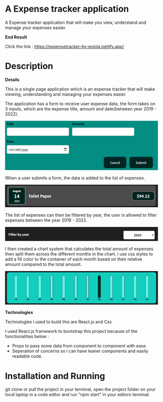 # A Expense tracker application

A Expense tracker application that will make you view, understand and manage your expenses easier.

**End Result**

Click the link : https://expensetracker-by-eniola.netlify.app/

# Description

**Details**

This is a single page application which is an expense tracker that will make viewing, understanding and managing your expenses easier.

The application has a form to receive user expense data, the form takes on 3 inputs, which are the expense title, amount and date(between year 2019 - 2022).

![Form](https://github.com/Eniola-Codes/Expense-Tracker-App/blob/main/src/assets/expenseform.png?raw=true)

When a user submits a form, the data is added to the list of expenses.

![expense item](https://github.com/Eniola-Codes/Expense-Tracker-App/blob/main/src/assets/expenseitem.png?raw=true)

The list of expenses can then be filtered by year, the user is allowed to filter expenses between the year 2019 - 2022.

![year filter](https://github.com/Eniola-Codes/Expense-Tracker-App/blob/main/src/assets/yearfilter.png?raw=true)

I then created a chart system that calculates the total amount of expenses then split them across the different months in the chart, i use css styles to add a fill color to the container of each month based on their relative amount compared to the total amount.

![Chart](https://github.com/Eniola-Codes/Expense-Tracker-App/blob/main/src/assets/chart.png?raw=true)

**Technologies**

Technologies i used to build this are React.js and Css

I used React.js framework to bootstrap this project because of the functionalities below : 

- Props to pass some data from component to component with ease.
- Seperation of concerns so i can have leaner components and easily readable code.

# Installation and Running

git clone or pull the project in your terminal, open the project folder on your local laptop in a code editor and run "npm start" in your editors terminal.



